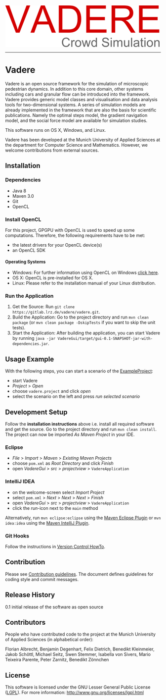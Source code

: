 ![Vadere](vadere.png "Vadere")

---

# Vadere

Vadere is an open source framework for the simulation of microscopic pedestrian dynamics. In addition to this core domain, other systems including cars and granular flow can be introduced into the framework. Vadere provides generic model classes and visualisation and data analysis tools for two-dimensional systems. A series of simulation models are already implemented in the framework that are also the basis for scientific publications. Namely the optimal steps model, the gradient navigation model, and the social force model are available for simulation studies.

This software runs on OS X, Windows, and Linux. 

Vadere has been developed at the Munich University of Applied Sciences at the department for Computer Science and Mathematics. However, we welcome contributions from external sources.

## Installation

### Dependencies

* Java 8
* Maven 3.0
* Git
* OpenCL

### Install OpenCL

For this project, GPGPU with OpenCL is used to speed up some computations. Therefore, the following requirements have to be met:

* the latest drivers for your OpenCL device(s)
* an OpenCL SDK

#### Operating Systems

* Windows: For further information using OpenCL on Windows [click here](https://streamcomputing.eu/blog/2015-03-16/how-to-install-opencl-on-windows/).
* OS X: OpenCL is pre-installed for OS X.
* Linux: Please refer to the installation manual of your Linux distribution.

### Run the Application

1. Get the Source: Run `git clone https://gitlab.lrz.de/vadere/vadere.git`.
2. Build the Application: Go to the project directory and run `mvn clean package` (or `mvn clean package -DskipTests` if you want to skip the unit tests).
3. Start the Application: After building the application, you can start Vadere by running `java -jar VadereGui/target/gui-0.1-SNAPSHOT-jar-with-dependencies.jar`.

## Usage Example 

With the following steps, you can start a scenario of the [ExampleProject](Documentation/Examples/ExampleProject):

- start Vadere 
- *Project* > *Open* 
- choose `vadere.project` and click *open*
- select the scenario on the left and press *run selected scenario*


## Development Setup

Follow the **installation instructions** above i.e. install all required software and get the source. Go to the project directory and run `mvn clean install`. The project can now be imported *As Maven Project* in your IDE.

### Eclipse

- *File* > *Import* > *Maven* > *Existing Maven Projects*
- choose `pom.xml` as *Root Directory* and click *Finish*
- open *VadereGui* > *src* > *projectview* > `VadereApplication`

### IntelliJ IDEA

- on the welcome-screen select *Import Project* 
- select `pom.xml` > *Next* > *Next* > *Next* > *Finish*
- open *VadereGui* > *src* > *projectview* > `VadereApplication`
- click the *run*-icon next to the `main` method

Alternatively, run `mvn eclipse:eclipse` using the [Maven Eclipse Plugin](http://maven.apache.org/plugins/maven-eclipse-plugin/usage.html) or `mvn idea:idea` using the [Maven IntelliJ Plugin](http://maven.apache.org/plugins/maven-idea-plugin/).

### Git Hooks

Follow the instructions in [Version Control HowTo](Documentation/version-control/HOWTO.txt).

## Contribution

Please see [Contribution guidelines](CONTRIBUTION.md). The document defines guidelines for coding style and commit messages.

## Release History

0.1	initial release of the software as open source


## Contributors

People who have contributed code to the project at the Munich University of Applied Sciences (in alphabetical order):

Florian Albrecht, Benjamin Degenhart, Felix Dietrich, Benedikt Kleinmeier, Jakob Sch&ouml;ttl, Michael Seitz, Swen Stemmer, Isabella von Sivers, Mario Teixeira Parente, Peter Zarnitz, Benedikt Z&ouml;nnchen


## License

This software is licensed under the GNU Lesser General Public License ([LGPL](LICENSE)).
For more information: http://www.gnu.org/licenses/lgpl.html



